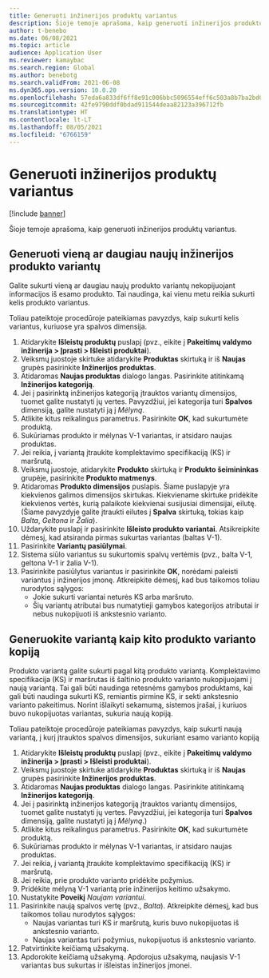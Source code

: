 ```yaml
---
title: Generuoti inžinerijos produktų variantus
description: Šioje temoje aprašoma, kaip generuoti inžinerijos produktų variantus
author: t-benebo
ms.date: 06/08/2021
ms.topic: article
audience: Application User
ms.reviewer: kamaybac
ms.search.region: Global
ms.author: benebotg
ms.search.validFrom: 2021-06-08
ms.dyn365.ops.version: 10.0.20
ms.openlocfilehash: 57eda6a833df6ff8e91c006bbc5096554eff6c503a8b7ba2bd0b13e2f8e98f56
ms.sourcegitcommit: 42fe9790ddf0bdad911544deaa82123a396712fb
ms.translationtype: HT
ms.contentlocale: lt-LT
ms.lasthandoff: 08/05/2021
ms.locfileid: "6766159"
---
```

# <a name="generate-variants-for-engineering-products"></a>Generuoti inžinerijos produktų variantus

[!include [banner](../includes/banner.md)]

Šioje temoje aprašoma, kaip generuoti inžinerijos produktų variantus.

## <a name="generate-one-or-more-new-variants-of-an-engineering-product"></a>Generuoti vieną ar daugiau naujų inžinerijos produkto variantų

Galite sukurti vieną ar daugiau naujų produkto variantų nekopijuojant informacijos iš esamo produkto. Tai naudinga, kai vienu metu reikia sukurti kelis produkto variantus.

Toliau pateiktoje procedūroje pateikiamas pavyzdys, kaip sukurti kelis variantus, kuriuose yra spalvos dimensija.

1. Atidarykite **Išleistų produktų** puslapį (pvz., eikite į **Pakeitimų valdymo inžinerija \> Įprasti \> Išleisti produktai**).
1. Veiksmų juostoje skirtuke atidarykite **Produktas** skirtuką ir iš **Naujas** grupės pasirinkite **Inžinerijos produktas**.
1. Atidaromas **Naujas produktas** dialogo langas. Pasirinkite atitinkamą **Inžinerijos kategoriją**.
1. Jei į pasirinktą inžinerijos kategoriją įtrauktos variantų dimensijos, tuomet galite nustatyti jų vertes. Pavyzdžiui, jei kategorija turi **Spalvos** dimensiją, galite nustatyti ją į *Mėlyną*.
1. Atlikite kitus reikalingus parametrus. Pasirinkite **OK**, kad sukurtumėte produktą.
1. Sukūriamas produkto ir mėlynas V-1 variantas, ir atsidaro naujas produktas.
1. Jei reikia, į variantą įtraukite komplektavimo specifikaciją (KS) ir maršrutą.
1. Veiksmų juostoje, atidarykite **Produkto** skirtuką ir **Produkto šeimininkas** grupėje, pasirinkite **Produkto matmenys**.
1. Atidaromas **Produkto dimensijos** puslapis. Šiame puslapyje yra kiekvienos galimos dimensijos skirtukas. Kiekviename skirtuke pridėkite kiekvienos vertės, kurią palaikote kiekvienai susijusiai dimensijai, eilutę. (Šiame pavyzdyje galite įtraukti eilutes į **Spalva** skirtuką, tokias kaip *Balta*, *Geltona* ir *Žalia*).
1. Uždarykite puslapį ir pasirinkite **Išleisto produkto variantai**. Atsikreipkite dėmesį, kad atsiranda pirmas sukurtas variantas (baltas V-1).
1. Pasirinkite **Variantų pasiūlymai**.
1. Sistema siūlo variantus su sukurtomis spalvų vertėmis (pvz., balta V-1, geltona V-1 ir žalia V-1).
1. Pasirinkite pasiūlytus variantus ir pasirinkite **OK**, norėdami paleisti variantus į inžinerijos įmonę. Atkreipkite dėmesį, kad bus taikomos toliau nurodytos sąlygos: 
    - Jokie sukurti variantai neturės KS arba maršruto.
    - Šių variantų atributai bus numatytieji gamybos kategorijos atributai ir nebus nukopijuoti iš ankstesnio varianto.

## <a name="generate-a-variant-as-a-copy-of-another-product-variant"></a>Generuokite variantą kaip kito produkto varianto kopiją

Produkto variantą galite sukurti pagal kitą produkto variantą. Komplektavimo specifikacija (KS) ir maršrutas iš šaltinio produkto varianto nukopijuojami į naują variantą. Tai gali būti naudinga retesnėms gamybos produktams, kai gali būti naudinga sukurti KS, remiantis pirmine KS, ir sekti ankstesnio varianto pakeitimus. Norint išlaikyti sekamumą, sistemos įrašai, į kuriuos buvo nukopijuotas variantas, sukuria naują kopiją.

Toliau pateiktoje procedūroje pateikiamas pavyzdys, kaip sukurti naują variantą, į kurį įtrauktos spalvos dimensijos, sukuriant esamo varianto kopiją

1. Atidarykite **Išleistų produktų** puslapį (pvz., eikite į **Pakeitimų valdymo inžinerija \> Įprasti \> Išleisti produktai**).
1. Veiksmų juostoje skirtuke atidarykite **Produktas** skirtuką ir iš **Naujas** grupės pasirinkite **Inžinerijos produktas**.
1. Atidaromas **Naujas produktas** dialogo langas. Pasirinkite atitinkamą **Inžinerijos kategoriją**.
1. Jei į pasirinktą inžinerijos kategoriją įtrauktos variantų dimensijos, tuomet galite nustatyti jų vertes. Pavyzdžiui, jei kategorija turi **Spalvos** dimensiją, galite nustatyti ją į *Mėlyną*.)
1. Atlikite kitus reikalingus parametrus. Pasirinkite **OK**, kad sukurtumėte produktą.
1. Sukūriamas produkto ir mėlynas V-1 variantas, ir atsidaro naujas produktas.
1. Jei reikia, į variantą įtraukite komplektavimo specifikaciją (KS) ir maršrutą.
1. Jei reikia, prie produkto varianto pridėkite požymius.
1. Pridėkite mėlyną V-1 variantą prie inžinerijos keitimo užsakymo.
1. Nustatykite **Poveikį** *Naujam variantui*.
1. Pasirinkite naują spalvos vertę (pvz., *Balta*). Atkreipkite dėmesį, kad bus taikomos toliau nurodytos sąlygos: 
    - Naujas variantas turi KS ir maršrutą, kuris buvo nukopijuotas iš ankstesnio varianto.
    - Naujas variantas turi požymius, nukopijuotus iš ankstesnio varianto.
1. Patvirtinkite keičiamą užsakymą.
1. Apdorokite keičiamą užsakymą. Apdorojus užsakymą, naujasis V-1 variantas bus sukurtas ir išleistas inžinerijos įmonei.
